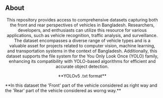 ## About

<p align="center"> This repository provides access to comprehensive datasets capturing both the front and rear perspectives of vehicles in Bangladesh. Researchers, developers, and enthusiasts can utilize this resource for various applications, such as vehicle recognition, traffic analysis, and surveillance. The dataset encompasses a diverse range of vehicle types and is a valuable asset for projects related to computer vision, machine learning, and transportation systems in the context of Bangladesh. Additionally, this dataset supports the file system for the You Only Look Once (YOLO) family, enhancing its compatibility with YOLO-based algorithms for efficient and accurate object detection.
</p>

<p align="center">**YOLOv5 .txt format**</p>
**In this dataset the 'Front' part of the vehicle considered as right way and the 'Rear' part of the vehicle considered as worng way.**
